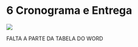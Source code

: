 # 6 Cronograma e Entrega

![](https://lh7-rt.googleusercontent.com/docsz/AD_4nXf0aRKQ-83TOnkTr17THQZ0pgAnQ_kiomph6pDtzbwufJmxnRk4S0V771Zq7E4YHfen6Sbi1i4BM_EhgS34nnbr2xOWExGjiS9c5YdNLCkSV8FRKUOjo0kbHy94BAW_Z6FEsynXc--TcxBIfwsVcJRyP_qK?key=3mb-Ggd2pdBHi5G0TEVejA)

FALTA A PARTE DA TABELA DO WORD